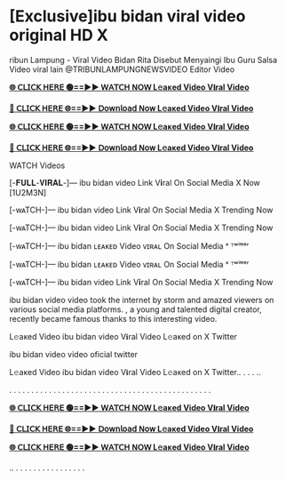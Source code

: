 # [Exclusive]ibu bidan viral video original HD X

ribun Lampung - Viral Video Bidan Rita Disebut Menyaingi Ibu Guru Salsa Video viral lain @TRIBUNLAMPUNGNEWSVIDEO Editor Video

**[🌐 𝖢𝖫𝖨𝖢𝖪 𝖧𝖤𝖱𝖤 🟢==►► 𝖶𝖠𝖳𝖢𝖧 𝖭𝖮𝖶 L𝚎aᴋed Video V𝐢ral Video](https://sleeptime0.blogspot.com/2025/03/rosmalai.html)**

**[🔴 𝖢𝖫𝖨𝖢𝖪 𝖧𝖤𝖱𝖤 🌐==►► 𝖣𝗈𝗐𝗇𝗅𝗈𝖺𝖽 𝖭𝗈𝗐 L𝚎aᴋed Video V𝐢ral Video](https://sleeptime0.blogspot.com/2025/03/rosmalai.html)**

**[🌐 𝖢𝖫𝖨𝖢𝖪 𝖧𝖤𝖱𝖤 🟢==►► 𝖶𝖠𝖳𝖢𝖧 𝖭𝖮𝖶 L𝚎aᴋed Video V𝐢ral Video](https://sleeptime0.blogspot.com/2025/03/rosmalai.html)**

**[🔴 𝖢𝖫𝖨𝖢𝖪 𝖧𝖤𝖱𝖤 🌐==►► 𝖣𝗈𝗐𝗇𝗅𝗈𝖺𝖽 𝖭𝗈𝗐 L𝚎aᴋed Video V𝐢ral Video](https://sleeptime0.blogspot.com/2025/03/rosmalai.html)**

WATCH Videos

[-𝐅𝐔𝐋𝐋-𝐕𝐈𝐑𝐀𝐋-]— ibu bidan video Link  V𝐢ral On Social Media X Now [1U2M3N]

[-wᴀTCH-]— ibu bidan video Link V𝐢ral On Social Media X Trending Now

[-wᴀTCH-]— ibu bidan video Link  V𝐢ral On Social Media X Trending Now

[-wᴀTCH-]— ibu bidan ʟᴇᴀᴋᴇᴅ Video ᴠɪʀᴀʟ On Social Media ˣ ᵀʷⁱᵗᵗᵉʳ

[-wᴀTCH-]— ibu bidan ʟᴇᴀᴋᴇᴅ Video ᴠɪʀᴀʟ On Social Media ˣ ᵀʷⁱᵗᵗᵉʳ

[-wᴀTCH-]— ibu bidan video Link V𝐢ral On Social Media X Trending Now

ibu bidan video video took the internet by storm and amazed viewers on various social media platforms.  , a young and talented digital creator, recently became famous thanks to this interesting video.

L𝚎aᴋed Video ibu bidan video V𝐢ral Video L𝚎aᴋed on X Twitter

ibu bidan video video oficial twitter

L𝚎aᴋed Video ibu bidan video V𝐢ral Video L𝚎aᴋed on X Twitter.. . . . ..

. . . . . . . . . . . . . . . . . . . . . . . . . . . . . . . . . . . . . . . . . . . . . .


**[🌐 𝖢𝖫𝖨𝖢𝖪 𝖧𝖤𝖱𝖤 🟢==►► 𝖶𝖠𝖳𝖢𝖧 𝖭𝖮𝖶 L𝚎aᴋed Video V𝐢ral Video](https://sleeptime0.blogspot.com/2025/03/rosmalai.html)**

**[🔴 𝖢𝖫𝖨𝖢𝖪 𝖧𝖤𝖱𝖤 🌐==►► 𝖣𝗈𝗐𝗇𝗅𝗈𝖺𝖽 𝖭𝗈𝗐 L𝚎aᴋed Video V𝐢ral Video](https://sleeptime0.blogspot.com/2025/03/rosmalai.html)**

**[🌐 𝖢𝖫𝖨𝖢𝖪 𝖧𝖤𝖱𝖤 🟢==►► 𝖶𝖠𝖳𝖢𝖧 𝖭𝖮𝖶 L𝚎aᴋed Video V𝐢ral Video](https://sleeptime0.blogspot.com/2025/03/rosmalai.html)**

.. . . . . . . . . . . . . . . . .
